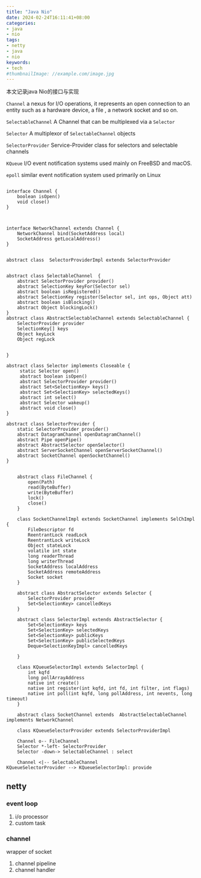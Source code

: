 ```yaml
---
title: "Java Nio"
date: 2024-02-24T16:11:41+08:00
categories:
- java
- nio
tags:
- netty
- java
- nio
keywords:
- tech
#thumbnailImage: //example.com/image.jpg
---
```

本文记录java Nio的接口与实现
<!--more-->

`Channel`  a nexus for I/O operations, it represents an open connection to an entity such as a hardware device, a file , a network socket and so on.

`SelectableChannel`  A Channel that can be multiplexed via a `Selector`

`Selector` A multiplexor of `SelectableChannel` objects

`SelectorProvider` Service-Provider class for selectors and selectable channels

`KQueue` I/O event notification systems used mainly on FreeBSD and macOS.  
  
`epoll` similar event notification system used primarily on Linux

```plantuml

interface Channel {
    boolean isOpen()
    void close()
}



interface NetworkChannel extends Channel {
    NetworkChannel bind(SocketAddress local)
    SocketAddress getLocalAddress()
}


abstract class  SelectorProviderImpl extends SelectorProvider


abstract class SelectableChannel  {
    abstract SelectorProvider provider()
    abstract SelectionKey keyFor(Selector sel)
    abstract boolean isRegistered()
    abstract SelectionKey register(Selector sel, int ops, Object att)
    abstract boolean isBlocking()
    abstract Object blockingLock()
}
abstract class AbstractSelectableChannel extends SelectableChannel {
    SelectorProvider provider
    SelectionKey[] keys
    Object keyLock
    Object regLock


}

abstract class Selector implements Closeable {
     static Selector open()
     abstract boolean isOpen()
     abstract SelectorProvider provider()
     abstract Set<SelectionKey> keys()
     abstract Set<SelectionKey> selectedKeys()
     abstract int select()
     abstract Selector wakeup()
     abstract void close()
}

abstract class SelectorProvider {
    static SelectorProvider provider()
    abstract DatagramChannel openDatagramChannel()
    abstract Pipe openPipe()
    abstract AbstractSelector openSelector()
    abstract ServerSocketChannel openServerSocketChannel()
    abstract SocketChannel openSocketChannel()
}


    abstract class FileChannel {
        open(Path)
        read(ByteBuffer)
        write(ByteBuffer)
        lock()
        close()
    }

    class SocketChannelImpl extends SocketChannel implements SelChImpl {
        FileDescriptor fd
        ReentrantLock readLock
        ReentrantLock writeLock
        Object stateLock
        volatile int state
        long readerThread
        long writerThread
        SocketAddress localAddress
        SocketAddress remoteAddress
        Socket socket
    }

    abstract class AbstractSelector extends Selector {
        SelectorProvider provider
        Set<SelectionKey> cancelledKeys
    }

    abstract class SelectorImpl extends AbstractSelector {
        Set<SelectionKey> keys
        Set<SelectionKey> selectedKeys
        Set<SelectionKey> publicKeys
        Set<SelectionKey> publicSelectedKeys
        Deque<SelectionKeyImpl> cancelledKeys

    }

    class KQueueSelectorImpl extends SelectorImpl {
        int kqfd
        long pollArrayAddress
        native int create()
        native int register(int kqfd, int fd, int filter, int flags)
        native int poll(int kqfd, long pollAddress, int nevents, long timeout)
    }

    abstract class SocketChannel extends  AbstractSelectableChannel implements NetworkChannel

    class KQueueSelectorProvider extends SelectorProviderImpl

    Channel o-- FileChannel
    Selector *-left- SelectorProvider
    Selector -down-> SelectableChannel : select

    Channel <|-- SelectableChannel
KQueueSelectorProvider --> KQueueSelectorImpl: provide

```



## netty

### event loop
1. i/o processor
2. custom task
### channel
wrapper of socket
1. channel pipeline
2. channel handler
